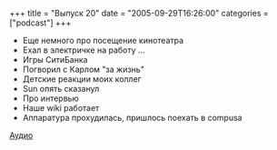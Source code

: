 +++
title = "Выпуск 20"
date = "2005-09-29T16:26:00"
categories = ["podcast"]
+++


- Еще немного про посещение кинотеатра
- Ехал в электричке на работу ...
- Игры СитиБанка
- Погворил с Карлом "за жизнь"
- Детские реакции моих коллег
- Sun опять сказанул
- Про интервью
- Наше wiki работает
- Аппаратура прохудилась, пришлось поехать в compusa


[Аудио](https://podcast.umputun.com/media/ump_podcast20.mp3)
<audio src="https://podcast.umputun.com/media/ump_podcast20.mp3" preload="none">